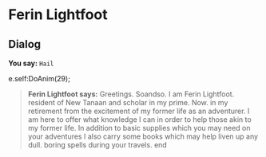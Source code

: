 # Ferin Lightfoot
## Dialog

**You say:** `Hail`



e.self:DoAnim(29);


>**Ferin Lightfoot says:** Greetings. Soandso. I am Ferin Lightfoot. resident of New Tanaan and scholar in my prime. Now. in my retirement from the excitement of my former life as an adventurer. I am here to offer what knowledge I can in order to help those akin to my former life. In addition to basic supplies which you may need on your adventures I also carry some books which may help liven up any dull. boring spells during your travels.
end

